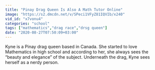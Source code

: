 ```yaml
---
title: "Pinay Drag Queen Is Also A Math Tutor Online"
image: "https://s2.dmcdn.net/v/SPeci1VFyZ81IQVIb/x240"
vid_id: "x7vonu4"
categories: "school"
tags: ["mathematics","drag race","drsg queen"]
date: "2020-08-27T07:50:09+03:00"
---
```

Kyne is a Pinay drag queen based in Canada. She started to love Mathematics in high school and according to her, she always sees the “beauty and elegance” of the subject. Underneath the drag, Kyne sees herself as a nerdy person.  <br>
